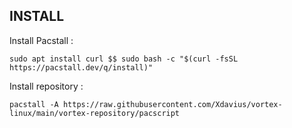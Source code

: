 ## INSTALL

Install Pacstall :

```sudo apt install curl $$ sudo bash -c "$(curl -fsSL https://pacstall.dev/q/install)"```

Install repository :

```pacstall -A https://raw.githubusercontent.com/Xdavius/vortex-linux/main/vortex-repository/pacscript```
